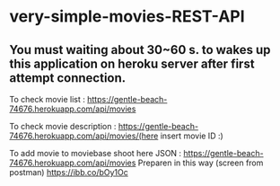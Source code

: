 # **very-simple-movies-REST-API**

## You must waiting about 30~60 s. to wakes up this application on heroku server after first attempt connection.

To check movie list : 
https://gentle-beach-74676.herokuapp.com/api/movies

To check movie description : 
https://gentle-beach-74676.herokuapp.com/api/movies/(here insert movie ID :)

To add movie to moviebase shoot here JSON :
https://gentle-beach-74676.herokuapp.com/api/movies
Preparen in this way (screen from postman)
https://ibb.co/bOy1Oc



